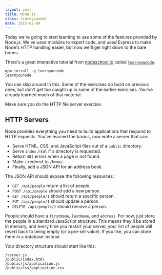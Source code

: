 ```yaml
---
layout: post
title: Node.js
class: learnyounode
date: 2015-02-09
---
```


Today we're going to start learning to use some of the features provided by Node.js. We've used modules to export code, and used Express to make Node's HTTP handling easier, but now we'll get right down to the bare bones.

There's a great interactive tutorial from [nodeschool.io][nodeschool] called [`learnyounode`][learnyounode].

    npm install -g learnyounode
    learnyounode

You can skip around in this. Some of the exercises do build on previous ones, but don't get too caught up in some of the earlier exercises. You've already learned much of that material.

Make sure you do the HTTP file server exercise.

## HTTP Servers

Node provides everything you need to build applications that respond to HTTP requests. You've learned the basics, now write a server that can:

- Serve HTML, CSS, and JavaScript files out of a `public` directory.
- Serve `index.html` if a directory is requested.
- Return `404` errors when a page is not found.
- Make `/` redirect to `/home/`.
- Finally, add a JSON API for an address book.

The JSON API should expose the following resources:

- `GET /api/people` return a list of people.
- `POST /api/people` should add a new person.
- `GET /api/people/1` should return a specific person.
- `PUT /api/people/1` should update a person.
- `DELETE /api/people/1` should remove a person.

People should have a `firstName`, `lastName`, and `address`. For now, just store the people in a standard JavaScript structure. This means they'll be stored in memory, and every time you restart your server, your list of people will revert back to being empty (or a pre-set value). If you like, you can store them in a database instead.

Your directory structure should start like this:

    /server.js
    /public/index.html
    /public/js/application.js
    /public/css/application.css

[nodeschool]: http://nodeschool.io/
[learnyounode]: http://nodeschool.io/#learn-you-node
